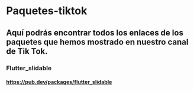 # Paquetes-tiktok
## Aquí podrás encontrar todos los enlaces de los paquetes que hemos mostrado en nuestro canal de Tik Tok.

### Flutter_slidable
#### https://pub.dev/packages/flutter_slidable


